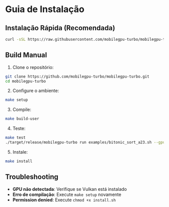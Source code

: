 # Guia de Instalação

## Instalação Rápida (Recomendada)

```bash
curl -sSL https://raw.githubusercontent.com/mobilegpu-turbo/mobilegpu-turbo/main/install.sh | bash
```

## Build Manual

1. Clone o repositório:
```bash
git clone https://github.com/mobilegpu-turbo/mobilegpu-turbo.git
cd mobilegpu-turbo
```

2. Configure o ambiente:
```bash
make setup
```

3. Compile:
```bash
make build-user
```

4. Teste:
```bash
make test
./target/release/mobilegpu-turbo run examples/bitonic_sort_a23.sh --gpu
```

5. Instale:
```bash
make install
```

## Troubleshooting

- **GPU não detectada**: Verifique se Vulkan está instalado
- **Erro de compilação**: Execute `make setup` novamente
- **Permission denied**: Execute `chmod +x install.sh`

